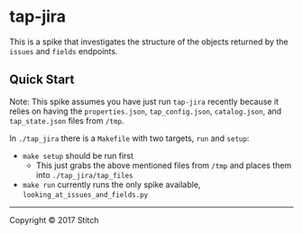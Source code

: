 # tap-jira

This is a spike that investigates the structure of the objects returned by
the `issues` and `fields` endpoints.

## Quick Start

Note: This spike assumes you have just run `tap-jira` recently because it relies on having the `properties.json`, `tap_config.json`, `catalog.json`, and `tap_state.json` files from `/tmp`.

In `./tap_jira` there is a `Makefile` with two targets, `run` and `setup`:
* `make setup` should be run first
  * This just grabs the above mentioned files from `/tmp` and places them into `./tap_jira/tap_files`
* `make run` currently runs the only spike available, `looking_at_issues_and_fields.py`

---

Copyright &copy; 2017 Stitch
